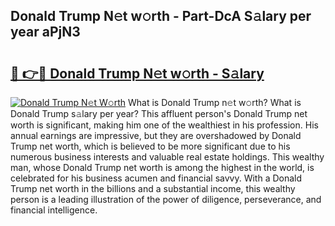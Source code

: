 ## Donald Trump N𝚎t w𝚘rth - Part-DcA S𝚊lary per year aPjN3

# <h2><a href="http://gc4kmjy.nevu.top/?p=Donald+Trump">🔗 👉🔴 Donald Trump N𝚎t w𝚘rth - S𝚊lary</a></h2>

[![Donald Trump N𝚎t W𝚘rth](https://i.imgur.com/Oavwk0R.jpeg)](http://gc4kmjy.nevu.top/?p=Donald+Trump)
What is Donald Trump n𝚎t w𝚘rth? What is Donald Trump s𝚊lary per year?
This affluent person's Donald Trump net worth is significant, making him one of the wealthiest in his profession. His annual earnings are impressive, but they are overshadowed by Donald Trump net worth, which is believed to be more significant due to his numerous business interests and valuable real estate holdings. This wealthy man, whose Donald Trump net worth is among the highest in the world, is celebrated for his business acumen and financial savvy. With a Donald Trump net worth in the billions and a substantial income, this wealthy person is a leading illustration of the power of diligence, perseverance, and financial intelligence.
